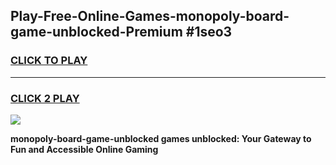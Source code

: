 
## Play-Free-Online-Games-monopoly-board-game-unblocked-Premium #1seo3
<h3>
<a href="https://premium.freeplayer.one?title=monopoly-board-game-unblocked&ref=8M">CLICK TO PLAY</a></h3>
<hr>

<h3>
<a href="https://premium.freeplayer.one?title=monopoly-board-game-unblocked&ref=8M">CLICK 2 PLAY</a>
  
</h3>

<a href="https://premium.freeplayer.one?title=monopoly-board-game-unblocked&ref=8M"><img src="https://clearcache.store/games.png"></a>


**monopoly-board-game-unblocked games unblocked: Your Gateway to Fun and Accessible Online Gaming**
